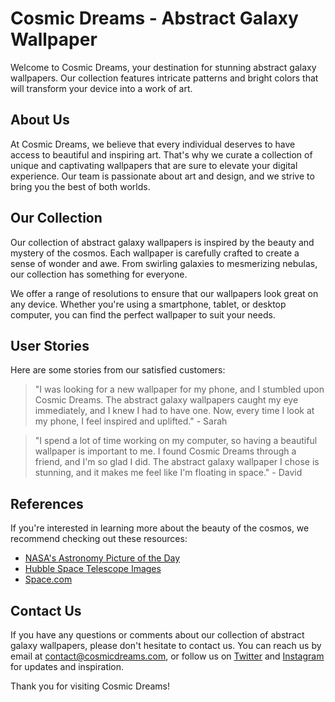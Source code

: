 <!--
Write me content for website with wallpaper which alt text is:

"An abstract image of a swirling galaxy, with bright colors and intricate patterns."

The name/title of the page should not be 1:1 copy of the alt text but rather a real content of the website which is using this wallpaper.

- Use markdown format 
- Start with the heading
- The content should look like a real website 
- Include real sections like references, contact, user stories, etc. use things relevant to the page purpose.
- Feel free to use structure like headings, bullets, numbering, blockquotes, paragraphs, horizontal lines, etc.
- You can use formatting like bold or _italic_
- You can include UTF-8 emojis
- Links should be only #hash anchors (and you can refer to the document itself)
- Do not include images
-->

<!--font:Montserrat-->

# Cosmic Dreams - Abstract Galaxy Wallpaper

Welcome to Cosmic Dreams, your destination for stunning abstract galaxy wallpapers. Our collection features intricate patterns and bright colors that will transform your device into a work of art.

## About Us

At Cosmic Dreams, we believe that every individual deserves to have access to beautiful and inspiring art. That's why we curate a collection of unique and captivating wallpapers that are sure to elevate your digital experience. Our team is passionate about art and design, and we strive to bring you the best of both worlds.

## Our Collection

Our collection of abstract galaxy wallpapers is inspired by the beauty and mystery of the cosmos. Each wallpaper is carefully crafted to create a sense of wonder and awe. From swirling galaxies to mesmerizing nebulas, our collection has something for everyone.

We offer a range of resolutions to ensure that our wallpapers look great on any device. Whether you're using a smartphone, tablet, or desktop computer, you can find the perfect wallpaper to suit your needs.

## User Stories

Here are some stories from our satisfied customers:

> "I was looking for a new wallpaper for my phone, and I stumbled upon Cosmic Dreams. The abstract galaxy wallpapers caught my eye immediately, and I knew I had to have one. Now, every time I look at my phone, I feel inspired and uplifted." - Sarah

> "I spend a lot of time working on my computer, so having a beautiful wallpaper is important to me. I found Cosmic Dreams through a friend, and I'm so glad I did. The abstract galaxy wallpaper I chose is stunning, and it makes me feel like I'm floating in space." - David

## References

If you're interested in learning more about the beauty of the cosmos, we recommend checking out these resources:

- [NASA's Astronomy Picture of the Day](#)
- [Hubble Space Telescope Images](#)
- [Space.com](#)

## Contact Us

If you have any questions or comments about our collection of abstract galaxy wallpapers, please don't hesitate to contact us. You can reach us by email at [contact@cosmicdreams.com](mailto:contact@cosmicdreams.com), or follow us on [Twitter](#) and [Instagram](#) for updates and inspiration.

Thank you for visiting Cosmic Dreams!
